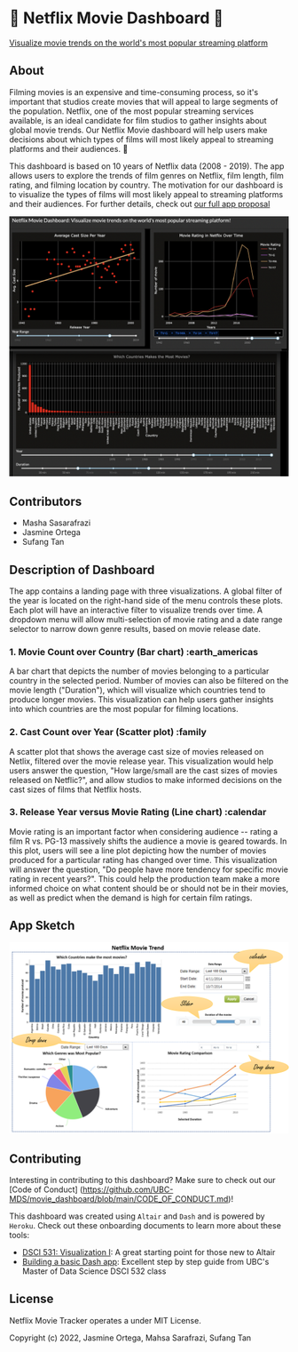 # :movie_camera: Netflix Movie Dashboard :movie_camera:

[Visualize movie trends on the world's most popular streaming platform](https://movie-dashboard-r.herokuapp.com/)

## About

Filming movies is an expensive and time-consuming process, so it's important that studios create movies that will appeal to large segments of the population. Netflix, one of the most popular streaming services available, is an ideal candidate for film studios to gather insights about global movie trends. Our Netflix Movie dashboard will help users make decisions about which types of films will most likely appeal to streaming platforms and their audiences. :tada:

This dashboard is based on 10 years of Netflix data (2008 - 2019). The app allows users to explore the trends of film genres on Netflix, film length, film rating, and filming location by country. The motivation for our dashboard is to visualize the types of films will most likely appeal to streaming platforms and their audiences. For further details, check out [our full app proposal](https://github.com/UBC-MDS/movie_dashboard/blob/main/Proposal.md)

![preview of app](image/dash-knitted.png "App Knitted")

## Contributors

- Masha Sasarafrazi
- Jasmine Ortega
- Sufang Tan

## Description of Dashboard

The app contains a landing page with three visualizations. A global filter of the year is located on the right-hand side of the menu controls these plots. Each plot will have an interactive filter to visualize trends over time. A dropdown menu will allow multi-selection of movie rating and a date range selector to narrow down genre results, based on movie release date.

### 1. Movie Count over Country (Bar chart) :earth_americas

A bar chart that depicts the number of movies belonging to a particular country in the selected period. Number of movies can also be filtered on the movie length ("Duration"), which will visualize which countries tend to produce longer movies. This visualization can help users gather insights into which countries are the most popular for filming locations.

### 2. Cast Count over Year (Scatter plot) :family

A scatter plot that shows the average cast size of movies released on Netlix, filtered over the movie release year. This visualization would help users answer the question, "How large/small are the cast sizes of movies released on Netflic?", and allow studios to make informed decisions on the cast sizes of films that Netflix hosts.

### 3. Release Year versus Movie Rating (Line chart) :calendar

Movie rating is an important factor when considering audience -- rating a film R vs. PG-13 massively shifts the audience a movie is geared towards. In this plot, users will see a line plot depicting how the number of movies produced for a particular rating has changed over time. This visualization will answer the question, "Do people have more tendency for specific movie rating in recent years?". This could help the production team make a more informed choice on what content should be or should not be in their movies, as well as predict when the demand is high for certain film ratings.

## App Sketch

![sketch of the app](image/sketch.png "App Sketch")

## Contributing

Interesting in contributing to this dashboard? Make sure to check out our [Code of Conduct] (<https://github.com/UBC-MDS/movie_dashboard/blob/main/CODE_OF_CONDUCT.md>)!

This dashboard was created using `Altair` and `Dash` and is powered by `Heroku`. Check out these onboarding documents to learn more about these tools:

- [DSCI 531: Visualization I](https://pages.github.ubc.ca/mds-2021-22/DSCI_531_viz-1_students/intro.html): A great starting point for those new to Altair
- [Building a basic Dash app](https://pages.github.ubc.ca/mds-2021-22/DSCI_532_viz-2_students/materials/lectures/2-building-a-basic-dash-app.html): Excellent step by step guide from UBC's Master of Data Science DSCI 532 class

## License

Netflix Movie Tracker operates a under MIT License.

Copyright (c) 2022, Jasmine Ortega, Mahsa Sarafrazi, Sufang Tan
